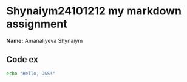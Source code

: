 # Shynaiym24101212 my markdown assignment
**Name:** Amanaliyeva Shynaiym

## Code ex
```bash
echo "Hello, OSS!"
